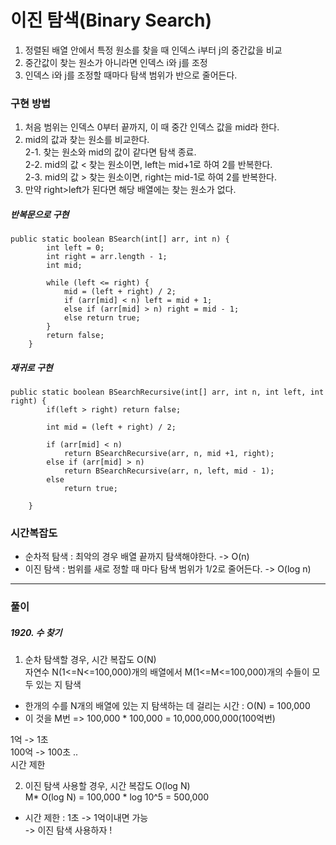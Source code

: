# 이진 탐색(Binary Search)  

1. 정렬된 배열 안에서 특정 원소를 찾을 때 인덱스 i부터 j의 중간값을 비교
2. 중간값이 찾는 원소가 아니라면 인덱스 i와 j를 조정
3. 인덱스 i와 j를 조정할 때마다 탐색 범위가 반으로 줄어든다.


### 구현 방법
1. 처음 범위는 인덱스 0부터 끝까지, 이 때 중간 인덱스 값을 mid라 한다.  
2. mid의 값과 찾는 원소를 비교한다.  
  2-1. 찾는 원소와 mid의 값이 같다면 탐색 종료.  
  2-2. mid의 값 < 찾는 원소이면, left는 mid+1로 하여 2를 반복한다.  
  2-3. mid의 값 > 찾는 원소이면, right는 mid-1로 하여 2를 반복한다.  
3. 만약 right>left가 된다면 해당 배열에는 찾는 원소가 없다.  
  
  
  
##### 반복문으로 구현

```
public static boolean BSearch(int[] arr, int n) {
		int left = 0;
		int right = arr.length - 1;
		int mid;

		while (left <= right) {
			mid = (left + right) / 2;
			if (arr[mid] < n) left = mid + 1;
			else if (arr[mid] > n) right = mid - 1;
			else return true;
		}
		return false;
	}

```


##### 재귀로 구현

```
public static boolean BSearchRecursive(int[] arr, int n, int left, int right) {
		if(left > right) return false;
		
		int mid = (left + right) / 2;
        
		if (arr[mid] < n) 
        	return BSearchRecursive(arr, n, mid +1, right);
		else if (arr[mid] > n) 
        	return BSearchRecursive(arr, n, left, mid - 1);
		else 
        	return true;
		
	}
```


### 시간복잡도   
- 순차적 탐색 : 최악의 경우 배열 끝까지 탐색해야한다. -> O(n)  
- 이진 탐색 : 범위를 새로 정할 때 마다 탐색 범위가 1/2로 줄어든다. -> O(log n)  





  
*** 

### 풀이  
##### 1920. 수 찾기  
1. 순차 탐색할 경우, 시간 복잡도 O(N)  
자연수 N(1<=N<=100,000)개의 배열에서 M(1<=M<=100,000)개의 수들이 모두 있는 지 탐색  
- 한개의 수를 N개의 배열에 있는 지 탐색하는 데 걸리는 시간 : O(N) = 100,000  
- 이 것을 M번 => 100,000 * 100,000 = 10,000,000,000(100억번)  
  
1억 -> 1초  
100억 -> 100초 ..   
시간 제한  
  
2. 이진 탐색 사용할 경우, 시간 복잡도 O(log N)  
M* O(log N) = 100,000 * log 10^5 = 500,000   
- 시간 제한 : 1초 -> 1억이내면 가능  
-> 이진 탐색 사용하자 !  
  

